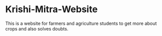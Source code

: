 # Krishi-Mitra-Website
This is a website for farmers and agriculture students to get more about crops and also solves doubts.
